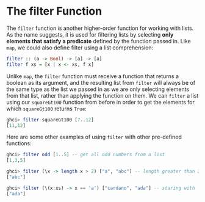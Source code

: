 # The filter Function

The `filter` function is another higher-order function for working with lists. As the name suggests, it is used for filtering lists by selecting **only elements that satisfy a predicate** defined by the function passed in. Like `map`, we could also define filter using a list comprehension:

```haskell
filter :: (a -> Bool) -> [a] -> [a]
filter f xs = [x | x <- xs, f x]
```

Unlike `map`, the `filter` function must receive a function that returns a boolean as its argument, and the resulting list from `filter` will always be of the same type as the list we passed in as we are only selecting elements from that list, rather than applying the function on them. We can `filter` a list using our `squareGt100` function from before in order to get the elements for which `squareGt100` returns `True`:

```haskell
ghci> filter squareGt100 [7..12]
[11,12]
```

Here are some other examples of using `filter` with other pre-defined functions:

```haskell
ghci> filter odd [1..5] -- get all odd numbers from a list
[1,3,5]

ghci> filter (\x -> length x > 2) ["a", "abc"] -- length greater than 2
["abc"]

ghci> filter (\(x:xs) -> x == 'a') ["cardano", "ada"] -- staring with 'a'
["ada"]
```



